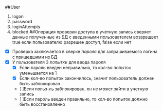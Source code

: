 ##User

1. logon
1. password
1. loginAttempts
1. blocked
##Операция проверки доступа в учетную запись сверяет данные полученные из БД с введенными пользователем возврвщвет true если пользователю разрешен доступ, false если нет
 - [x] Проверка заключается в сверке *пароля* для запрашиваемого логина с пришедшими из БД
  - [x] У пользователя 3 *попытки* для ввода пароля 
    - [x] Если пароль введен неправильно, то кол-во попыток уменьшается на 1
    - [x] Если кол-во попыток закончилось, значит пользователь должен быть заблокирован
    - [ ]Если польз-ль заблокирован, он не может зайти в учетную запись
    - [ ]Если пароль введен правильно, то кол-во попыток должно быть восстановленно